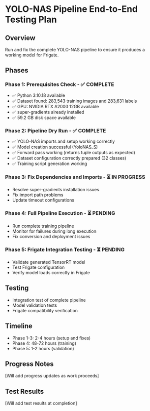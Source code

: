 # YOLO-NAS Pipeline End-to-End Testing Plan

## Overview
Run and fix the complete YOLO-NAS pipeline to ensure it produces a working model for Frigate.

## Phases

### Phase 1: Prerequisites Check - ✅ COMPLETE
- ✅ Python 3.10.18 available
- ✅ Dataset found: 283,543 training images and 283,631 labels
- ✅ GPU: NVIDIA RTX A2000 12GB available
- ✅ super-gradients already installed
- ✅ 59.2 GB disk space available

### Phase 2: Pipeline Dry Run - ✅ COMPLETE
- ✅ YOLO-NAS imports and setup working correctly
- ✅ Model creation successful (YoloNAS_S)
- ✅ Forward pass working (returns tuple outputs as expected)
- ✅ Dataset configuration correctly prepared (32 classes)
- ✅ Training script generation working

### Phase 3: Fix Dependencies and Imports - ⏳ IN PROGRESS
- Resolve super-gradients installation issues
- Fix import path problems
- Update timeout configurations

### Phase 4: Full Pipeline Execution - ⏳ PENDING
- Run complete training pipeline
- Monitor for failures during long execution
- Fix conversion and deployment issues

### Phase 5: Frigate Integration Testing - ⏳ PENDING
- Validate generated TensorRT model
- Test Frigate configuration
- Verify model loads correctly in Frigate

## Testing
- Integration test of complete pipeline
- Model validation tests
- Frigate compatibility verification

## Timeline
- Phase 1-3: 2-4 hours (setup and fixes)
- Phase 4: 48-72 hours (training)
- Phase 5: 1-2 hours (validation)

## Progress Notes
[Will add progress updates as work proceeds]

## Test Results
[Will add test results at completion]